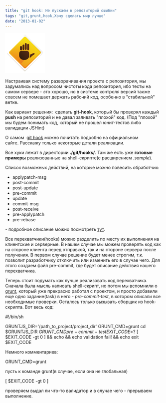 ```yaml
---
title: "git hook: Не пускаем в репозиторий ошибки"
tags: "git,grunt,hook,Хочу сделать мир лучше"
date: "2013-01-02"
---
```


![](images/stop_errors.png "stop_errors")

Настраивая систему разворачивания проекта с репозитория, мы задумались над вопросом чистоты кода репозитория, ибо тесты на самом сервере - это хорошо, но в системе контроля версий также совсем не помешает держать рабочий код, особенно в "стабильной" ветке.

Как вариант решения:  сделать **git-hook**, который бы проверял каждый **push** на репозиторий и не давал заливать "плохой" код. (Под "плохой" мы будем понимать код, который не прошел юнит-тестов либо валидации JSHint)

О самом  [git hook](https://git-scm.com/book/ru/%D0%9D%D0%B0%D1%81%D1%82%D1%80%D0%BE%D0%B9%D0%BA%D0%B0-Git-%D0%9F%D0%B5%D1%80%D0%B5%D1%85%D0%B2%D0%B0%D1%82%D1%87%D0%B8%D0%BA%D0%B8-%D0%B2-Git) можно почитать подробно на официальном сайте. Расскажу только некоторые детали реализации.

Все хуки лежат в директории **./git/hooks/**. Там же есть уже **готовые примеры** реализованные на shell-скрипте(с расширением _.sample_).

Список возможных действий, на которые можно повесить обработчик:

- applypatch-msg
- post-commit
- post-update
- pre-commit
- update
- commit-msg
- post-receive
- pre-applypatch
- pre-rebase

\- подробное описание можно посмотреть [тут](https://www.kernel.org/pub/software/scm/git/docs/githooks.html).

Все перехватчики(hooks) можно разделить по месту их выполнения на клиентские и серверные. В нашем случае мы можем проверять код как на стороне клиента перед отправкой, так и на стороне сервера после получения. В первом случае решение будет менее строгим, т.к. позволит разработчику отключить или изменить его в случае чего. Для этого создаем файл pre-commit, где будет описание действия нашего перехватчика.

Теперь стоит подумать как лучше реализовать код перехватчика. Сначала была мысль написать shell-скрипт, но потом мы вспомнили о [grunt](https://stepansuvorov.com/blog/2012/10/%D1%81%D0%B1%D0%BE%D1%80%D0%BA%D0%B0-javascript-%D0%BF%D1%80%D0%BE%D0%B5%D0%BA%D1%82%D0%BE%D0%B2-%D1%81-%D0%BF%D0%BE%D0%BC%D0%BE%D1%89%D1%8C%D1%8E-grunt/), который уже прекрасно работал с проектом, и просто добавили еще одно задание(task) в него - _pre-commit-test_, в котором описали все необходимые проверки. Осталось только вызывать сборщик из hook-скрипта. Вот весь код:

#!/bin/sh

GRUNTJS\_DIR='/path\_to\_project/project\_dir'
GRUNT\_CMD=grunt
cd $GRUNTJS\_DIR
$GRUNT\_CMD pre-commit-test
EXIT\_CODE=$?
[ $EXIT\_CODE -gt 0 ] && echo && echo validation fail! && echo
exit $EXIT\_CODE

Немного комментариев:

GRUNT\_CMD=grunt

пусть к команде grunt(в случае, если она не глобальная)

[ $EXIT\_CODE -gt 0 ]

проверяем выдал ли что-то валидатор и в случае чего - прерываем выполнение.
